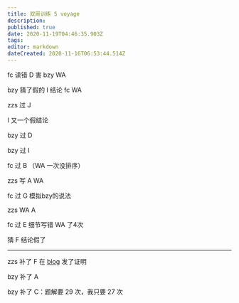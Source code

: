 ```yaml
---
title: 双周训练 5 voyage
description: 
published: true
date: 2020-11-19T04:46:35.903Z
tags: 
editor: markdown
dateCreated: 2020-11-16T06:53:44.514Z
---
```


fc 读错 D 害 bzy WA 

bzy 猜了假的 I 结论 fc WA

zzs 过 J

I 又一个假结论

bzy 过 D

bzy 过 I

fc 过 B （WA 一次没排序）

zzs 写 A WA

fc 过 G 模拟bzy的说法

zzs WA A

fc 过 E 细节写错 WA 了4次

猜 F 结论假了

----

zzs 补了 F 在 [blog](http://wangluoshijiewocaonima.gq/blog/2020/11/14/Gym102392F/#more) 发了证明

bzy 补了 A

bzy 补了 C：题解要 29 次，我只要 27 次